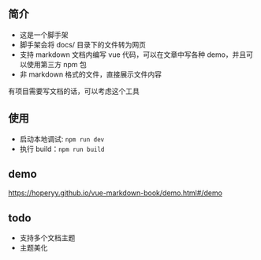 ## 简介

+   这是一个脚手架
+   脚手架会将 docs/ 目录下的文件转为网页
+   支持 markdown 文档内编写 vue 代码，可以在文章中写各种 demo，并且可以使用第三方 npm 包
+   非 markdown 格式的文件，直接展示文件内容

有项目需要写文档的话，可以考虑这个工具

## 使用

+ 启动本地调试: `npm run dev`
+ 执行 build：`npm run build`

## demo

https://hoperyy.github.io/vue-markdown-book/demo.html#/demo

## todo

+ 支持多个文档主题
+ 主题美化
